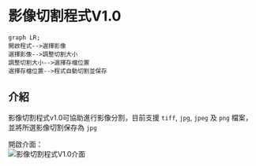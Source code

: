 # 影像切割程式V1.0
 ```mermaid
graph LR;
開啟程式-->選擇影像
選擇影像-->調整切割大小
調整切割大小-->選擇存檔位置
選擇存檔位置-->程式自動切割並保存
```
## 介紹  
影像切割程式v1.0可協助進行影像分割，目前支援 `tiff`, `jpg`, `jpeg` 及 `png` 檔案，  
並將所選影像切割保存為 `jpg`  

開啟介面：  
![影像切割程式V1.0介面]()
